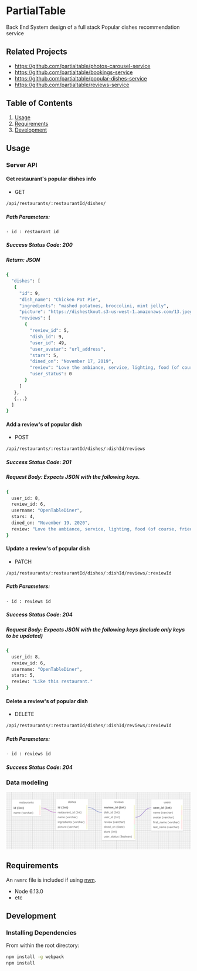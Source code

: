 # PartialTable

Back End System design of a full stack Popular dishes recommendation service

## Related Projects
  - https://github.com/partialtable/photos-carousel-service
  - https://github.com/partialtable/bookings-service
  - https://github.com/partialtable/popular-dishes-service
  - https://github.com/partialtable/reviews-service

## Table of Contents

1. [Usage](#Usage)
1. [Requirements](#requirements)
1. [Development](#development)

## Usage

### Server API

#### Get restaurant's popular dishes info
- GET
```sh
/api/restaurants/:restaurantId/dishes/
```
##### Path Parameters:
```sh
- id : restaurant id
```
##### Success Status Code: 200
##### Return: JSON
```sh
{
  "dishes": [
   {
     "id": 9,
     "dish_name": "Chicken Pot Pie",
     "ingredients": "mashed potatoes, broccolini, mint jelly",
     "picture": "https://dishestkout.s3-us-west-1.amazonaws.com/13.jpeg",
     "reviews": [
       {
         "review_id": 5,
         "dish_id": 9,
         "user_id": 49,
         "user_avatar": "url_address",
         "stars": 5,
         "dined_on": "November 17, 2019",
         "review": "Love the ambiance, service, lighting, food (of course, fried chicken was superb) and Dimitri manages to always greet his guests as if they were family, which is so rare in this town",
         "user_status": 0
       }
     ]
   },
   {...}
  ]
}
```
#### Add a review's of popular dish
- POST
```sh
/api/restaurants/:restaurantId/dishes/:dishId/reviews
```
##### Success Status Code: 201
##### Request Body: Expects JSON with the following keys.
```sh
{
  user_id: 8,
  review_id: 6,
  username: "OpenTableDiner",
  stars: 4,
  dined_on: "November 19, 2020",
  review: "Love the ambiance, service, lighting, food (of course, fried chicken was superb) and Dimitri manages to always greet his guests as if they were family, which is so rare in this town"
}
```

#### Update a review's of popular dish
- PATCH
```sh
/api/restaurants/:restaurantId/dishes/:dishId/reviews/:reviewId
```
##### Path Parameters:
```sh
- id : reviews id
```
##### Success Status Code: 204
##### Request Body: Expects JSON with the following keys (include only keys to be updated)
```sh
{
  user_id: 8,
  review_id: 6,
  username: "OpenTableDiner",
  stars: 5,
  review: "Like this restaurant."
}
```

#### Delete a review's of popular dish
- DELETE
```sh
/api/restaurants/:restaurantId/dishes/:dishId/reviews/:reviewId
```
##### Path Parameters:
```sh
- id : reviews id
```
##### Success Status Code: 204

### Data modeling
![Data modelling](/data_model.png)
<!-- Format: ![Alt Text](url) -->

## Requirements

An `nvmrc` file is included if using [nvm](https://github.com/creationix/nvm).

- Node 6.13.0
- etc

## Development

### Installing Dependencies

From within the root directory:

```sh
npm install -g webpack
npm install
```

